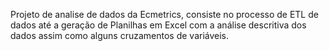 Projeto de analise de dados da Ecmetrics, consiste no processo de ETL de dados até a geração de Planilhas em Excel com a análise descritiva dos dados assim como alguns cruzamentos de variáveis.
